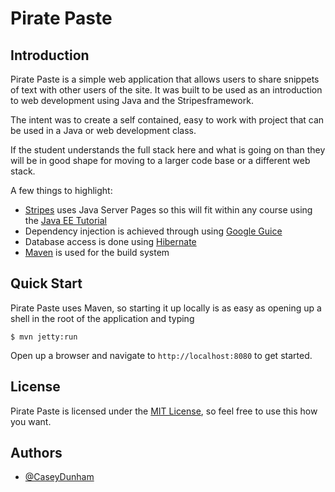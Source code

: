 # Pirate Paste

## Introduction

Pirate Paste is a simple web application that allows users to share snippets of text with other users of the site. It was built to be used as an introduction to web development using Java and the Stripesframework. 

The intent was to create a self contained, easy to work with project that can be used in a Java or web development class. 

If the student understands the full stack here and what is going on than they will be in good shape for moving to a larger code base or a different web stack. 

A few things to highlight:

*  [Stripes](http://stripesframework.org) uses Java Server Pages so this will fit within any course using the [Java EE Tutorial](http://docs.oracle.com/javaee/6/tutorial/doc/)
*  Dependency injection is achieved through using [Google Guice](https://code.google.com/p/google-guice/)
*  Database access is done using [Hibernate](http://www.hibernate.org/)
* [Maven](http://maven.apache.org/) is used for the build system

## Quick Start

Pirate Paste uses Maven, so starting it up locally is as easy as opening up a shell in the root of the application and typing

    $ mvn jetty:run

Open up a browser and navigate to `http://localhost:8080` to get started.

## License

Pirate Paste is licensed under the [MIT License](http://opensource.org/licenses/MIT), so feel free to use this how you want.

## Authors

* [@CaseyDunham](https://twitter.com/Caseydunham)
